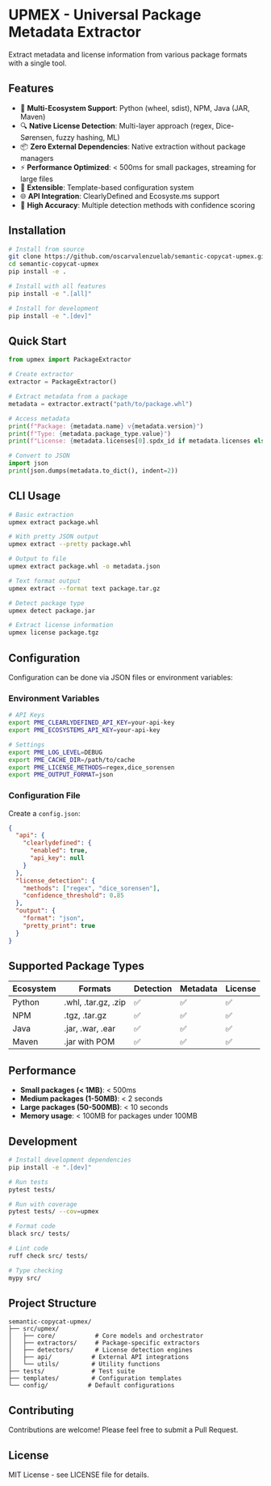 # UPMEX - Universal Package Metadata Extractor

Extract metadata and license information from various package formats with a single tool.

## Features

- 🚀 **Multi-Ecosystem Support**: Python (wheel, sdist), NPM, Java (JAR, Maven)
- 🔍 **Native License Detection**: Multi-layer approach (regex, Dice-Sørensen, fuzzy hashing, ML)
- 📦 **Zero External Dependencies**: Native extraction without package managers
- ⚡ **Performance Optimized**: < 500ms for small packages, streaming for large files
- 🔧 **Extensible**: Template-based configuration system
- 🌐 **API Integration**: ClearlyDefined and Ecosyste.ms support
- 🎯 **High Accuracy**: Multiple detection methods with confidence scoring

## Installation

```bash
# Install from source
git clone https://github.com/oscarvalenzuelab/semantic-copycat-upmex.git
cd semantic-copycat-upmex
pip install -e .

# Install with all features
pip install -e ".[all]"

# Install for development
pip install -e ".[dev]"
```

## Quick Start

```python
from upmex import PackageExtractor

# Create extractor
extractor = PackageExtractor()

# Extract metadata from a package
metadata = extractor.extract("path/to/package.whl")

# Access metadata
print(f"Package: {metadata.name} v{metadata.version}")
print(f"Type: {metadata.package_type.value}")
print(f"License: {metadata.licenses[0].spdx_id if metadata.licenses else 'Unknown'}")

# Convert to JSON
import json
print(json.dumps(metadata.to_dict(), indent=2))
```

## CLI Usage

```bash
# Basic extraction
upmex extract package.whl

# With pretty JSON output
upmex extract --pretty package.whl

# Output to file
upmex extract package.whl -o metadata.json

# Text format output
upmex extract --format text package.tar.gz

# Detect package type
upmex detect package.jar

# Extract license information
upmex license package.tgz
```

## Configuration

Configuration can be done via JSON files or environment variables:

### Environment Variables

```bash
# API Keys
export PME_CLEARLYDEFINED_API_KEY=your-api-key
export PME_ECOSYSTEMS_API_KEY=your-api-key

# Settings
export PME_LOG_LEVEL=DEBUG
export PME_CACHE_DIR=/path/to/cache
export PME_LICENSE_METHODS=regex,dice_sorensen
export PME_OUTPUT_FORMAT=json
```

### Configuration File

Create a `config.json`:

```json
{
  "api": {
    "clearlydefined": {
      "enabled": true,
      "api_key": null
    }
  },
  "license_detection": {
    "methods": ["regex", "dice_sorensen"],
    "confidence_threshold": 0.85
  },
  "output": {
    "format": "json",
    "pretty_print": true
  }
}
```

## Supported Package Types

| Ecosystem | Formats | Detection | Metadata | License |
|-----------|---------|-----------|----------|---------|
| Python | .whl, .tar.gz, .zip | ✅ | ✅ | ✅ |
| NPM | .tgz, .tar.gz | ✅ | ✅ | ✅ |
| Java | .jar, .war, .ear | ✅ | ✅ | ✅ |
| Maven | .jar with POM | ✅ | ✅ | ✅ |

## Performance

- **Small packages (< 1MB)**: < 500ms
- **Medium packages (1-50MB)**: < 2 seconds
- **Large packages (50-500MB)**: < 10 seconds
- **Memory usage**: < 100MB for packages under 100MB

## Development

```bash
# Install development dependencies
pip install -e ".[dev]"

# Run tests
pytest tests/

# Run with coverage
pytest tests/ --cov=upmex

# Format code
black src/ tests/

# Lint code
ruff check src/ tests/

# Type checking
mypy src/
```

## Project Structure

```
semantic-copycat-upmex/
├── src/upmex/
│   ├── core/           # Core models and orchestrator
│   ├── extractors/     # Package-specific extractors
│   ├── detectors/      # License detection engines
│   ├── api/           # External API integrations
│   └── utils/         # Utility functions
├── tests/             # Test suite
├── templates/         # Configuration templates
└── config/           # Default configurations
```

## Contributing

Contributions are welcome! Please feel free to submit a Pull Request.

## License

MIT License - see LICENSE file for details.